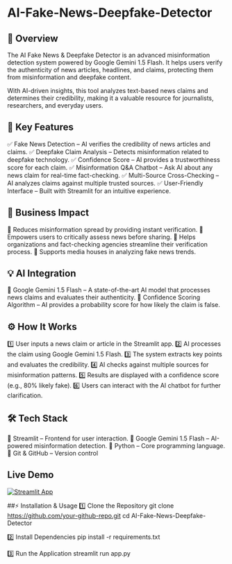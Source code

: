 # AI-Fake-News-Deepfake-Detector

## 📝 Overview
The AI Fake News & Deepfake Detector is an advanced misinformation detection system powered by Google Gemini 1.5 Flash. It helps users verify the authenticity of news articles, headlines, and claims, protecting them from misinformation and deepfake content.

With AI-driven insights, this tool analyzes text-based news claims and determines their credibility, making it a valuable resource for journalists, researchers, and everyday users.



## 🎯 Key Features
✅ Fake News Detection – AI verifies the credibility of news articles and claims.
✅ Deepfake Claim Analysis – Detects misinformation related to deepfake technology.
✅ Confidence Score – AI provides a trustworthiness score for each claim.
✅ Misinformation Q&A Chatbot – Ask AI about any news claim for real-time fact-checking.
✅ Multi-Source Cross-Checking – AI analyzes claims against multiple trusted sources.
✅ User-Friendly Interface – Built with Streamlit for an intuitive experience.

## 🚀 Business Impact
📌 Reduces misinformation spread by providing instant verification.
📌 Empowers users to critically assess news before sharing.
📌 Helps organizations and fact-checking agencies streamline their verification process.
📌 Supports media houses in analyzing fake news trends.

## 💡 AI Integration
🔹 Google Gemini 1.5 Flash – A state-of-the-art AI model that processes news claims and evaluates their authenticity.
🔹 Confidence Scoring Algorithm – AI provides a probability score for how likely the claim is false.

## ⚙️ How It Works
1️⃣ User inputs a news claim or article in the Streamlit app.
2️⃣ AI processes the claim using Google Gemini 1.5 Flash.
3️⃣ The system extracts key points and evaluates the credibility.
4️⃣ AI checks against multiple sources for misinformation patterns.
5️⃣ Results are displayed with a confidence score (e.g., 80% likely fake).
6️⃣ Users can interact with the AI chatbot for further clarification.

## 🛠️ Tech Stack
🔹 Streamlit – Frontend for user interaction.
🔹 Google Gemini 1.5 Flash – AI-powered misinformation detection.
🔹 Python – Core programming language.
🔹 Git & GitHub – Version control

## Live Demo
[![Streamlit App](https://img.shields.io/badge/Streamlit-Online-blue)](https://ai-fake-news-deepfake-detector-wvaxvntkabkcv5ptnzpd9e.streamlit.app/)

##⚡ Installation & Usage
1️⃣ Clone the Repository
git clone https://github.com/your-github-repo.git
cd AI-Fake-News-Deepfake-Detector

2️⃣ Install Dependencies
pip install -r requirements.txt

3️⃣ Run the Application
streamlit run app.py




